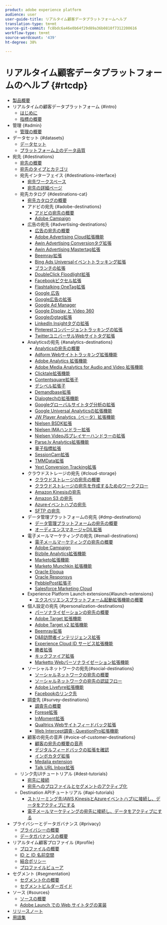 ```yaml
---
product: adobe experience platform
audience: user
user-guide-title: リアルタイム顧客データプラットフォームヘルプ
translation-type: tm+mt
source-git-commit: fc8bdc6a46e0b64f29d89a36b0810f7312200616
workflow-type: tm+mt
source-wordcount: '439'
ht-degree: 38%

---
```



# リアルタイム顧客データプラットフォームのヘルプ {#rtcdp}

* [製品概要](overview.md)
* リアルタイムの顧客データプラットフォーム {#intro}
   * [はじめに](get-started.md)
   * [指標の概要](home-page-dashboards.md)
* 管理 {#admin}
   * [管理の概要](administration/admin-overview.md)
* データセット {#datasets}
   * [データセット](datasets/dataset.md)
   * [プラットフォーム上のデータ品質](datasets/data-quality.md)
* 宛先 {#destinations}
   * [宛先の概要](destinations/destinations-overview.md)
   * [宛先のタイプとカテゴリ](/help/rtcdp/destinations/destination-types.md)
   * 宛先インターフェイス {#destinations-interface}
      * [宛先ワークスペース](destinations/destinations-workspace.md)
      * [宛先の詳細ページ](destinations/destination-details-page.md)
   * 宛先カタログ {#destinations-cat}
      * [宛先カタログの概要](destinations/destinations-catalog.md)
      * アドビの宛先 {#adobe-destinations}
         * [アドビの宛先の概要](destinations/adobe-destinations.md)
         * [Adobe Campaign](destinations/adobe-campaign-destination.md)
      * 広告の宛先 {#advertising-destinations}
         * [広告の宛先の概要](destinations/advertising-destinations.md)
         * [Adobe Advertising Cloud拡張機能](/help/rtcdp/destinations/adobe-advertising-cloud-extension.md)
         * [Awin Advertising Conversionタグ拡張](/help/rtcdp/destinations/awin-conversiontag-extension.md)
         * [Awin Advertising Mastertag拡張](/help/rtcdp/destinations/awin-mastertag-extension.md)
         * [Beemray拡張](/help/rtcdp/destinations/beemray-extension.md)
         * [Bing Ads Universalイベントトラッキング拡張](/help/rtcdp/destinations/bing-ads-extension.md)
         * [ブランチの拡張](/help/rtcdp/destinations/branch-extension.md)
         * [DoubleClick Floodlight拡張](/help/rtcdp/destinations/doubleclick-floodlight-extension.md)
         * [Facebookピクセル拡張](/help/rtcdp/destinations/facebook-pixel-extension.md)
         * [Flashtalking OneTag拡張](/help/rtcdp/destinations/flashtalking-extension.md)
         * [Google 広告](/help/rtcdp/destinations/google-ads-destination.md)
         * [Google広告の拡張](/help/rtcdp/destinations/google-ads-extension.md)
         * [Google Ad Manager](/help/rtcdp/destinations/google-ad-manager-destination.md)
         * [Google Display と Video 360](/help/rtcdp/destinations/google-dv360-destination.md)
         * [Googleのgtag拡張](/help/rtcdp/destinations/gtag-advertising-extension.md)
         * [LinkedIn Insightタグの拡張](/help/rtcdp/destinations/linkedin-extension.md)
         * [Pinterestコンバージョントラッキングの拡張](destinations/pinterest-extension.md)
         * [TwitterユニバーサルWebサイトタグ拡張](destinations/twitter-uwt-extension.md)
      * Analyticsの宛先 {#analytics-destinations}
         * [Analyticsの宛先の概要](destinations/analytics-destinations.md)
         * [Adform Webサイトトラッキング拡張機能](/help/rtcdp/destinations/adform-extension.md)
         * [Adobe Analytics 拡張機能](/help/rtcdp/destinations/adobe-analytics-extension.md)
         * [Adobe Media Analytics for Audio and Video 拡張機能](/help/rtcdp/destinations/adobe-video-analytics-extension.md)
         * [Clicktale拡張機能](/help/rtcdp/destinations/clicktale-extension.md)
         * [Contentsquare拡張子](/help/rtcdp/destinations/contentsquare-extension.md)
         * [デシベル拡張子](/help/rtcdp/destinations/decibel-extension.md)
         * [Demandbase拡張](/help/rtcdp/destinations/demandbase-extension.md)
         * [Dialogtechの拡張機能](/help/rtcdp/destinations/dialogtech-extension.md)
         * [Googleグローバルサイトタグ分析の拡張](/help/rtcdp/destinations/gtag-analytics-extension.md)
         * [Google Universal Analyticsの拡張機能](/help/rtcdp/destinations/google-universal-analytics-extension.md)
         * [JW Player Analytics（ベータ）拡張機能](/help/rtcdp/destinations/jw-player-analytics-extension.md)
         * [Nielsen BSDK拡張](destinations/nielsen-bsdk-extension.md)
         * [Nielsen IMAハンドラー拡張](destinations/nielsen-ima-extension.md)
         * [Nielsen VideoJSプレイヤーハンドラーの拡張](destinations/nielsen-videojs-extension.md)
         * [Parse.ly Analytics拡張機能](destinations/parsely-extension.md)
         * [量子指標拡張](destinations/quantum-metric-extension.md)
         * [SessionCam拡張](destinations/sessioncam-extension.md)
         * [TMMData拡張](destinations/tmmdata-extension.md)
         * [Yext Conversion Tracking拡張](destinations/yext-extension.md)
      * クラウドストレージの宛先 {#cloud-storage}
         * [クラウドストレージの宛先の概要](destinations/cloud-storage-destinations.md)
         * [クラウドストレージの宛先を作成するためのワークフロー](/help/rtcdp/destinations/cloud-storage-destinations-workflow.md)
         * [Amazon Kinesisの宛先](/help/rtcdp/destinations/amazon-kinesis-destination.md)
         * [Amazon S3 の宛先](destinations/amazon-s3-destination.md)
         * [Azureイベントハブの宛先](/help/rtcdp/destinations/azure-event-hubs-destination.md)
         * [SFTP の宛先](destinations/sftp-destination.md)
      * データ管理プラットフォームの宛先 {#dmp-destinations}
         * [データ管理プラットフォームの宛先の概要](destinations/dmp-destinations.md)
         * [オーディエンスマネージャDIL拡張](/help/rtcdp/destinations/aam-dil-extension.md)
      * 電子メールマーケティングの宛先 {#email-destinations}
         * [電子メールマーケティングの宛先の概要](destinations/email-marketing-destinations.md)
         * [Adobe Campaign](destinations/adobe-campaign-destination.md)
         * [Bizbile Analytics拡張機能](/help/rtcdp/destinations/bizible-extension.md)
         * [Marketo拡張機能](destinations/marketo-extension.md)
         * [Marketo Munchkin 拡張機能](destinations/marketo-munchkin-extension.md)
         * [Oracle Eloqua](destinations/oracle-eloqua-destination.md)
         * [Oracle Responsys](destinations/oracle-responsys-destination.md)
         * [PebblePost拡張子](destinations/pebblepost-extension.md)
         * [Salesforce Marketing Cloud](destinations/salesforce-marketing-cloud-destination.md)
      * Experience Platform Launch extensions{#launch-extensions}
         * [エクスペリエンスプラットフォーム起動拡張機能の概要](/help/rtcdp/destinations/experience-platform-launch-extensions.md)
      * 個人設定の宛先 {#personalization-destinations}
         * [パーソナライゼーションの宛先の概要](/help/rtcdp/destinations/personalization-destinations.md)
         * [Adobe Target 拡張機能](/help/rtcdp/destinations/adobe-target-extension.md)
         * [Adobe Target v2 拡張機能](/help/rtcdp/destinations/adobe-target-v2-extension.md)
         * [Beemray拡張](/help/rtcdp/destinations/beemray-extension.md)
         * [D&amp;B訪問者インテリジェンス拡張](/help/rtcdp/destinations/dnb-extension.md)
         * [Experience Cloud ID サービス拡張機能](/help/rtcdp/destinations/adobe-ecid-extension.md)
         * [勝者拡張](/help/rtcdp/destinations/gainsight-extension.md)
         * [キックファイア拡張](/help/rtcdp/destinations/kickfire-extension.md)
         * [Marketto Webパーソナライゼーション拡張機能](destinations/marketo-web-personalization-extension.md)
      * ソーシャルネットワークの宛先{#social-destinations}
         * [ソーシャルネットワークの宛先の概要](/help/rtcdp/destinations/social-network-destinations.md)
         * [ソーシャルネットワークの宛先の認証フロー](/help/rtcdp/destinations/social-network-destinations-workflow.md)
         * [Adobe Livefyre拡張機能](/help/rtcdp/destinations/adobe-livefyre-extension.md)
         * [Facebookのリンク先](/help/rtcdp/destinations/facebook-destination.md)
      * 調査先 {#survey-destinations}
         * [調査先の概要](/help/rtcdp/destinations/survey-destinations.md)
         * [Forese拡張](/help/rtcdp/destinations/foresee-extension.md)
         * [InMoment拡張](/help/rtcdp/destinations/inmoment-extension.md)
         * [Qualtrics Webサイトフィードバック拡張](destinations/qualtrics-extension.md)
         * [Web Intercept調査- QuestionPro拡張機能](/help/rtcdp/destinations/web-intercept-surveys-extension.md)
      * 顧客の宛先の音声 {#voice-of-customer-destinations}
         * [顧客の宛先の概要の音声](/help/rtcdp/destinations/voice-of-customer-destinations.md)
         * [デジタルフィードバックの拡張を確認](/help/rtcdp/destinations/confirmit-digital-feedback-extension.md)
         * [インボカタグ拡張](/help/rtcdp/destinations/invoca-extension.md)
         * [Medalia extension](destinations/medallia-extension.md)
         * [Talk URL Inbox拡張](destinations/talkurl-extension.md)
   * リンク先UIチュートリアル {#dest-tutorials}
      * [宛先に接続](/help/rtcdp/destinations/connect-destination.md)
      * [宛先へのプロファイルとセグメントのアクティブ化](destinations/activate-destinations.md)
   * Destination APIチュートリアル {#api-tutorials}
      * [ストリーミング先(AWS KinesisとAzureイベントハブ)に接続し、データをアクティブにする](/help/rtcdp/destinations/streaming-destinations-api-tutorial.md)
      * [電子メールマーケティングの宛先に接続し、データをアクティブにする](/help/tutorials/destinations/email-marketing-api.md)
* プライバシーとデータガバナンス {#privacy}
   * [プライバシーの概要](privacy/privacy-overview.md)
   * [データガバナンスの概要](privacy/data-governance-overview.md)
* リアルタイム顧客プロファイル {#profile}
   * [プロファイルの概要](profile/profile-overview.md)
   * [ID と ID 名前空間](profile/identities-overview.md)
   * [結合ポリシー](profile/merge-policies.md)
   * [プロファイルビューア](profile/profile-viewer.md)
* セグメント {#segmentation}
   * [セグメント化の概要](segmentation/segmentation-overview.md)
   * [セグメントビルダーガイド](segmentation/segment-builder-guide.md)
* ソース {#sources}
   * [ソースの概要](sources/sources-overview.md)
   * [Adobe Launch での Web サイトタグの実装](sources/launch.md)
* [リリースノート](https://www.adobe.com/go/platform-release-notes-en)
* [用語集](https://www.adobe.com/go/platform-glossary-en)
